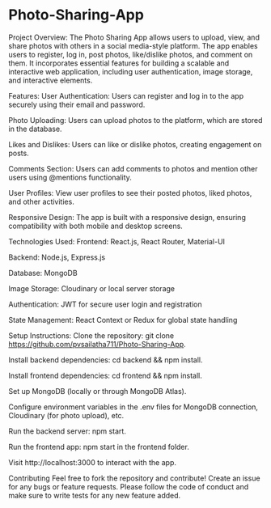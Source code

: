 # Photo-Sharing-App

Project Overview:
The Photo Sharing App allows users to upload, view, and share photos with others in a social media-style platform. The app enables users to register, log in, post photos, like/dislike photos, and comment on them. It incorporates essential features for building a scalable and interactive web application, including user authentication, image storage, and interactive elements.

Features:
User Authentication: Users can register and log in to the app securely using their email and password.

Photo Uploading: Users can upload photos to the platform, which are stored in the database.

Likes and Dislikes: Users can like or dislike photos, creating engagement on posts.

Comments Section: Users can add comments to photos and mention other users using @mentions functionality.

User Profiles: View user profiles to see their posted photos, liked photos, and other activities.

Responsive Design: The app is built with a responsive design, ensuring compatibility with both mobile and desktop screens.

Technologies Used:
Frontend: React.js, React Router, Material-UI

Backend: Node.js, Express.js

Database: MongoDB

Image Storage: Cloudinary or local server storage

Authentication: JWT for secure user login and registration

State Management: React Context or Redux for global state handling

Setup Instructions:
Clone the repository: git clone https://github.com/pvsailatha711/Photo-Sharing-App.

Install backend dependencies: cd backend && npm install.

Install frontend dependencies: cd frontend && npm install.

Set up MongoDB (locally or through MongoDB Atlas).

Configure environment variables in the .env files for MongoDB connection, Cloudinary (for photo upload), etc.

Run the backend server: npm start.

Run the frontend app: npm start in the frontend folder.

Visit http://localhost:3000 to interact with the app.

Contributing
Feel free to fork the repository and contribute! Create an issue for any bugs or feature requests. Please follow the code of conduct and make sure to write tests for any new feature added.
